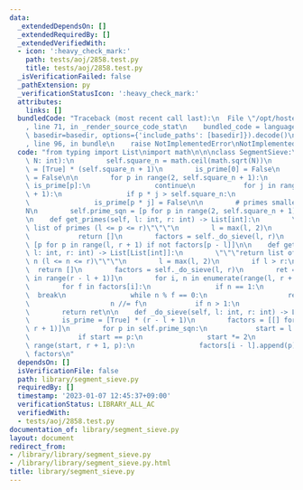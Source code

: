 ```yaml
---
data:
  _extendedDependsOn: []
  _extendedRequiredBy: []
  _extendedVerifiedWith:
  - icon: ':heavy_check_mark:'
    path: tests/aoj/2858.test.py
    title: tests/aoj/2858.test.py
  _isVerificationFailed: false
  _pathExtension: py
  _verificationStatusIcon: ':heavy_check_mark:'
  attributes:
    links: []
  bundledCode: "Traceback (most recent call last):\n  File \"/opt/hostedtoolcache/PyPy/3.7.13/x64/site-packages/onlinejudge_verify/documentation/build.py\"\
    , line 71, in _render_source_code_stat\n    bundled_code = language.bundle(stat.path,\
    \ basedir=basedir, options={'include_paths': [basedir]}).decode()\n  File \"/opt/hostedtoolcache/PyPy/3.7.13/x64/site-packages/onlinejudge_verify/languages/python.py\"\
    , line 96, in bundle\n    raise NotImplementedError\nNotImplementedError\n"
  code: "from typing import List\nimport math\n\n\nclass SegmentSieve:\n    def __init__(self,\
    \ N: int):\n        self.square_n = math.ceil(math.sqrt(N))\n        is_prime\
    \ = [True] * (self.square_n + 1)\n        is_prime[0] = False\n        is_prime[1]\
    \ = False\n\n        for p in range(2, self.square_n + 1):\n            if not\
    \ is_prime[p]:\n                continue\n            for j in range(2, self.square_n\
    \ + 1):\n                if p * j > self.square_n:\n                    break\n\
    \                is_prime[p * j] = False\n\n        # primes smaller than \u221A\
    N\n        self.prime_sqn = [p for p in range(2, self.square_n + 1) if is_prime[p]]\n\
    \n    def get_primes(self, l: int, r: int) -> List[int]:\n        \"\"\"return\
    \ list of primes (l <= p <= r)\"\"\"\n        l = max(l, 2)\n        if l > r:\n\
    \            return []\n        factors = self._do_sieve(l, r)\n        return\
    \ [p for p in range(l, r + 1) if not factors[p - l]]\n\n    def get_factors(self,\
    \ l: int, r: int) -> List[List[int]]:\n        \"\"\"return list of factors of\
    \ n (l <= n <= r)\"\"\"\n        l = max(l, 2)\n        if l > r:\n          \
    \  return []\n        factors = self._do_sieve(l, r)\n        ret = [[] for _\
    \ in range(r - l + 1)]\n        for i, n in enumerate(range(l, r + 1)):\n    \
    \        for f in factors[i]:\n                if n == 1:\n                  \
    \  break\n                while n % f == 0:\n                    ret[i].append(f)\n\
    \                    n //= f\n            if n > 1:\n                ret[i].append(n)\n\
    \        return ret\n\n    def _do_sieve(self, l: int, r: int) -> List[int]:\n\
    \        is_prime = [True] * (r - l + 1)\n        factors = [[] for _ in range(l,\
    \ r + 1)]\n        for p in self.prime_sqn:\n            start = l + (-l) % p\n\
    \            if start == p:\n                start *= 2\n            for i in\
    \ range(start, r + 1, p):\n                factors[i - l].append(p)\n        return\
    \ factors\n"
  dependsOn: []
  isVerificationFile: false
  path: library/segment_sieve.py
  requiredBy: []
  timestamp: '2023-01-07 12:45:37+09:00'
  verificationStatus: LIBRARY_ALL_AC
  verifiedWith:
  - tests/aoj/2858.test.py
documentation_of: library/segment_sieve.py
layout: document
redirect_from:
- /library/library/segment_sieve.py
- /library/library/segment_sieve.py.html
title: library/segment_sieve.py
---
```


